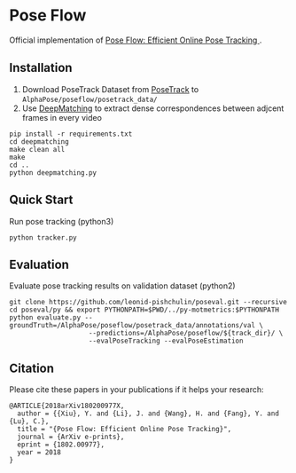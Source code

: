 # Pose Flow

Official implementation of [Pose Flow: Efficient Online Pose Tracking ](https://arxiv.org/abs/1802.00977).

## Installation

1. Download PoseTrack Dataset from [PoseTrack](https://posetrack.net/) to `AlphaPose/poseflow/posetrack_data/`
2. Use [DeepMatching](http://lear.inrialpes.fr/src/deepmatching/) to extract dense correspondences between adjcent frames in every video
```shell
pip install -r requirements.txt
cd deepmatching
make clean all
make
cd ..
python deepmatching.py
```

## Quick Start

Run pose tracking (python3)
```shell
python tracker.py
```

## Evaluation

Evaluate pose tracking results on validation dataset (python2)
```shell
git clone https://github.com/leonid-pishchulin/poseval.git --recursive
cd poseval/py && export PYTHONPATH=$PWD/../py-motmetrics:$PYTHONPATH
python evaluate.py --groundTruth=/AlphaPose/poseflow/posetrack_data/annotations/val \
                    --predictions=/AlphaPose/poseflow/${track_dir}/ \
                    --evalPoseTracking --evalPoseEstimation
```
## Citation
Please cite these papers in your publications if it helps your research:

    @ARTICLE{2018arXiv180200977X,
      author = {{Xiu}, Y. and {Li}, J. and {Wang}, H. and {Fang}, Y. and {Lu}, C.},
      title = "{Pose Flow: Efficient Online Pose Tracking}",
      journal = {ArXiv e-prints},
      eprint = {1802.00977},
      year = 2018
    }



